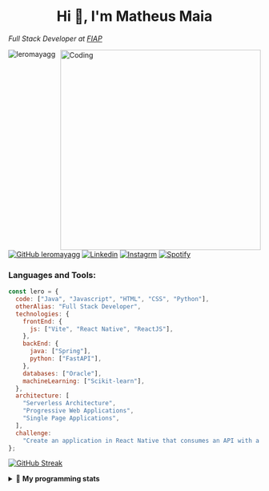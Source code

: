 


<h1 align="center">Hi 👋, I'm Matheus Maia</h1>
<p><em>Full Stack Developer at <a href="https://www.fiap.com.br">FIAP</a></em></p>
<img align="right" alt="Coding" width="400" src="https://i.pinimg.com/originals/6a/72/7f/6a727fbad9da6105c529b6a9dacd2826.gif">

<p align="left"> <img src="https://komarev.com/ghpvc/?username=leromayagg&label=Profile%20views&color=0e75b6&style=flat" alt="leromayagg" /> </p>

[![GitHub leromayagg](https://img.shields.io/badge/Github-000000?logo=github&logoColor=white&style=for-the-badge)](https://github.com/leromayagg)
[![Linkedin](https://img.shields.io/badge/LinkedIn-000000?logo=linkedin&logoColor=white&style=for-the-badge)](https://linkedin.com/in/matheus-maia-ba982a266/)
[![Instagrm](https://img.shields.io/badge/Instagram-000000?logo=instagram&logoColor=white&style=for-the-badge)](https://www.instagram.com/leromayamdm/)
[![Spotify](https://img.shields.io/badge/Spotify-000000?logo=instagram&logoColor=white&style=for-the-badge)](https://open.spotify.com/user/leromayamdm)


<h3 align="left">Languages and Tools:</h3>

```javascript
const lero = {
  code: ["Java", "Javascript", "HTML", "CSS", "Python"],
  otherAlias: "Full Stack Developer",
  technologies: {
    frontEnd: {
      js: ["Vite", "React Native", "ReactJS"],
    },
    backEnd: {
      java: ["Spring"],
      python: ["FastAPI"],
    },
    databases: ["Oracle"],
    machineLearning: ["Scikit-learn"],
  },
  architecture: [
    "Serverless Architecture",
    "Progressive Web Applications",
    "Single Page Applications",
  ],
  challenge:
    "Create an application in React Native that consumes an API with a backend",
};
```

[![GitHub Streak](https://streak-stats.demolab.com?user=leromayagg&theme=violet-punch&locale=pt_BR)](https://git.io/streak-stats)


<details> 
 <summary>🤖 <b>My programming stats</b></summary>
<br>
<!--START_SECTION:waka-->

```txt
JavaScript        3 hrs 57 mins   ██████████████████████▒░░   89.37 %
Java              16 mins         █▓░░░░░░░░░░░░░░░░░░░░░░░   06.19 %
JSON              5 mins          ▓░░░░░░░░░░░░░░░░░░░░░░░░   02.01 %
Kotlin            2 mins          ▒░░░░░░░░░░░░░░░░░░░░░░░░   00.92 %
Git               1 min           ░░░░░░░░░░░░░░░░░░░░░░░░░   00.56 %
```

<!--END_SECTION:waka-->
